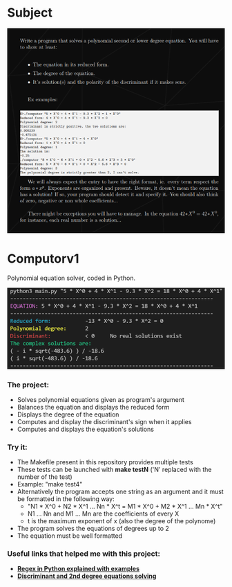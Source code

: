 # Subject


![image](https://github.com/revolveR99/Math-Computor-v1/blob/main/subject.png)

# Computorv1
Polynomial equation solver, coded in Python.

![image](https://github.com/revolveR99/Math-Computor-v1/blob/main/153571769-3f15bf46-30c1-44f3-8824-3b32385a99d2.png)

### The project:

- Solves polynomial equations given as program's argument
- Balances the equation and displays the reduced form
- Displays the degree of the equation
- Computes and display the discriminant's sign when it applies
- Computes and displays the equation's solutions

### Try it:
- The Makefile present in this repository provides multiple tests
- These tests can be launched with **make testN** ('N' replaced with the number of the test)
- Example: "make test4"
- Alternatively the program accepts one string as an argument and it must be formatted in the following way:
  - "N1 * X^0 + N2 * X^1 ... Nn * X^t = M1 * X^0 + M2 * X^1 ... Mn * X^t"
  - N1 ... Nn and M1 ... Mn are the coefficients of every X
  - t is the maximum exponent of x (also the degree of the polynome)
- The program solves the equations of degrees up to 2
- The equation must be well formatted

### Useful links that helped me with this project:
- [**Regex in Python explained with examples**](https://www.w3schools.com/python/python_regex.asp)
- [**Discriminant and 2nd degree equations solving**](https://www.geeksforgeeks.org/solving-2nd-degree-quadratic-equations/)
  
